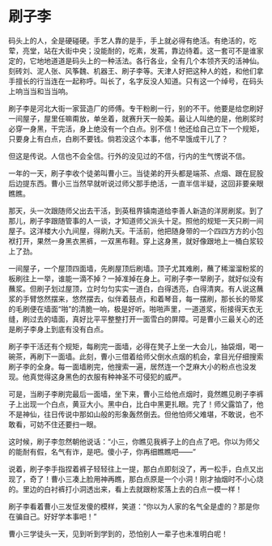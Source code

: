 # 刷子李

码头上的人，全是硬碰硬。手艺人靠的是手，手上就必得有绝活。有绝活的，吃荤，亮堂，站在大街中央；没能耐的，吃素，发蔫，靠边待着。这一套可不是谁家定的，它地地道道是码头上的一种活法。各行各业，全有几个本领齐天的活神仙。刻砖刘、泥人张、风筝魏、机器王、刷子李等。天津人好把这种人的姓，和他们拿手擅长的行当连在一起称呼。叫长了，名字反没人知道。只有这一个绰号，在码头上响当当和当当响。 

刷子李是河北大街一家营造厂的师傅。专干粉刷一行，别的不干。他要是给您刷好一间屋子，屋里任嘛甭放，单坐着，就赛升天一般美。最让人叫绝的是，他刷浆时必穿一身黑，干完活，身上绝没有一个白点。别不信！他还给自己立下一个规矩，只要身上有白点，白刷不要钱。倘若没这个本事，他不早饿成干儿了？ 

但这是传说。人信也不会全信。行外的没见过的不信，行内的生气愣说不信。 

一年的一天，刷子李收个徒弟叫曹小三。当徒弟的开头都是端茶、点烟、跟在屁股后边提东西。曹小三当然早就听说过师父那手绝活，一直半信半疑，这回非要亲眼瞧瞧。 

那天，头一次跟随师父出去干活，到英租界镇南道给李善人新造的洋房刷浆。到了那儿，刷子李跟随管事的人一谈，才知道师父派头十足。照他的规矩一天只刷一间屋子。这洋楼大小九间屋，得刷九天。干活前，他把随身带的一个四四方方的小包袱打开，果然一身黑衣黑裤，一双黑布鞋。穿上这身黑，就好像跟地上一桶白浆较上了劲。 

一间屋子，一个屋顶四面墙，先刷屋顶后刷墙。顶子尤其难刷，蘸了稀溜溜粉浆的板刷往上一举，谁能一滴不掉？一掉准掉在身上。可刷子李一举刷子，就好似没有蘸浆。但刷子划过屋顶，立时匀匀实实一道白，白得透亮，白得清爽。有人说这蘸浆的手臂悠然摆来，悠然摆去，似伴着鼓点，和着琴音，每一摆刷，那长长的带浆的毛刷便在墙面“啪”的清脆一响，极是好听。啪啪声里，一道道浆，衔接得天衣无缝，刷过去的墙面，真好比平平整整打开一面雪白的屏障。可是曹小三最关心的还是刷子李身上到底有没有白点。 

刷子李干活还有个规矩，每刷完一面墙，必得在凳子上坐一大会儿，抽袋烟，喝一碗茶，再刷下一面墙。此刻，曹小三借着给师父倒水点烟的机会，拿目光仔细搜索刷子李的全身。每一面墙刷完，他搜索一遍，居然连一个芝麻大小的粉点也没发现。他真觉得这身黑色的衣服有种神圣不可侵犯的威严。 

可是，当刷子李刷完最后一面墙，坐下来，曹小三给他点烟时，竟然瞧见刷子李裤子上出现一个白点，黄豆大小。黑中白，比白中黑更扎眼。完了！师父露馅了，他不是神仙，往日传说中那如山般的形象轰然倒去。但他怕师父难堪，不敢说，也不敢看，可妨不住还要扫一眼。 

这时候，刷子李忽然朝他说话：“小三，你瞧见我裤子上的白点了吧。你以为师父的能耐有假，名气有诈，是吧。傻小子，你再细瞧瞧吧——” 

说着，刷子李手指捏着裤子轻轻往上一提，那白点即刻没了，再一松手，白点又出现了，奇了！曹小三凑上脸用神再瞧，那白点原是一个小洞！刚才抽烟时不小心烧的。里边的白衬裤打小洞透出来，看上去就跟粉浆落上去的白点一模一样！ 

刷子李看着曹小三发怔发傻的模样，笑道：“你以为人家的名气全是虚的？那是你在骗自己。好好学本事吧！” 

曹小三学徒头一天，见到听到学到的，恐怕别人一辈子也未准明白呢！